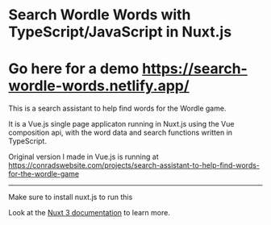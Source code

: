 # Search Wordle Words with TypeScript/JavaScript in Nuxt.js

# Go here for a demo https://search-wordle-words.netlify.app/

This is a search assistant to help find words for the Wordle game.

It is a Vue.js single page applicaton running in Nuxt.js using the Vue composition api, with the word data 
and search functions written in TypeScript.

Original version I made in Vue.js is running at https://conradswebsite.com/projects/search-assistant-to-help-find-words-for-the-wordle-game

- - - - -

Make sure to install nuxt.js to run this

Look at the [Nuxt 3 documentation](https://nuxt.com/docs/getting-started/introduction) to learn more.



